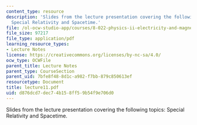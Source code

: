 ```yaml
---
content_type: resource
description: 'Slides from the lecture presentation covering the following topics:
  Special Relativity and Spacetime.'
file: /ol-ocw-studio-app/courses/8-022-physics-ii-electricity-and-magnetism-fall-2004/d876dcd7dec74b158ff59b54f9e706d0_lecture11.pdf
file_size: 97217
file_type: application/pdf
learning_resource_types:
- Lecture Notes
license: https://creativecommons.org/licenses/by-nc-sa/4.0/
ocw_type: OCWFile
parent_title: Lecture Notes
parent_type: CourseSection
parent_uid: 7bfe8f48-8d1c-a982-f7bb-879c850613ef
resourcetype: Document
title: lecture11.pdf
uid: d876dcd7-dec7-4b15-8ff5-9b54f9e706d0
---
```

Slides from the lecture presentation covering the following topics: Special Relativity and Spacetime.
